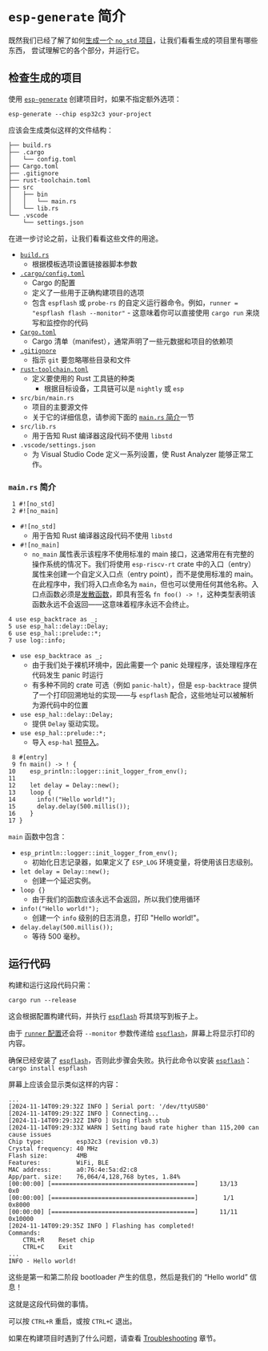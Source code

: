 # `esp-generate` 简介

既然我们已经了解了如何[生成一个 `no_std` 项目][generate-no-std]，让我们看看生成的项目里有哪些东西，
尝试理解它的各个部分，并运行它。

[generate-no-std]: ./index.md

## 检查生成的项目

使用 [`esp-generate`][esp-generate] 创建项目时，如果不指定额外选项：
```
esp-generate --chip esp32c3 your-project
```

应该会生成类似这样的文件结构：

```text
├── build.rs
├── .cargo
│   └── config.toml
├── Cargo.toml
├── .gitignore
├── rust-toolchain.toml
├── src
│   ├── bin
│   │   └── main.rs
│   └── lib.rs
└── .vscode
    └── settings.json
```

在进一步讨论之前，让我们看看这些文件的用途。
- [`build.rs`][build.rs]
    - 根据模板选项设置链接器脚本参数
- [`.cargo/config.toml`][config-toml]
    - Cargo 的配置
    - 定义了一些用于正确构建项目的选项
    - 包含 `espflash` 或 `probe-rs` 的自定义运行器命令。例如，`runner = "espflash flash --monitor"` - 这意味着你可以直接使用 `cargo run` 来烧写和监控你的代码
- [`Cargo.toml`][cargo-toml]
    - Cargo 清单（manifest），通常声明了一些元数据和项目的依赖项
- [`.gitignore`][gitignore]
    - 指示 `git` 要忽略哪些目录和文件
- [`rust-toolchain.toml`][rust-toolchain-toml]
    - 定义要使用的 Rust 工具链的种类
      - 根据目标设备，工具链可以是 `nightly` 或 `esp`
- `src/bin/main.rs`
    - 项目的主要源文件
    - 关于它的详细信息，请参阅下面的 [`main.rs` 简介][main-rs]一节
- `src/lib.rs`
    - 用于告知 Rust 编译器这段代码不使用 `libstd`
- `.vscode/settings.json`
    - 为 Visual Studio Code 定义一系列设置，使 Rust Analyzer 能够正常工作。

[esp-generate]: https://github.com/esp-rs/esp-generate
[build.rs]: https://doc.rust-lang.org/cargo/reference/build-scripts.html
[main-rs]: #mainrs-简介
[cargo-toml]: https://doc.rust-lang.org/cargo/reference/manifest.html
[gitignore]: https://git-scm.com/docs/gitignore
[config-toml]: https://doc.rust-lang.org/cargo/reference/config.html
[rust-toolchain-toml]: https://rust-lang.github.io/rustup/overrides.html#the-toolchain-file

### `main.rs` 简介

```rust,ignore
 1 #![no_std]
 2 #![no_main]
```

- `#![no_std]`
  - 用于告知 Rust 编译器这段代码不使用 `libstd`
- `#![no_main]`
  - `no_main` 属性表示该程序不使用标准的 main 接口，这通常用在有完整的操作系统的情况下。我们将使用 `esp-riscv-rt` crate 中的入口（entry）属性来创建一个自定义入口点（entry point），而不是使用标准的 main。在此程序中，我们将入口点命名为 `main`，但也可以使用任何其他名称。入口点函数必须是[发散函数][diverging-function]，即具有签名 `fn foo() -> !`，这种类型表明该函数永远不会返回——这意味着程序永远不会终止。

```rust,ignore
4 use esp_backtrace as _;
5 use esp_hal::delay::Delay;
6 use esp_hal::prelude::*;
7 use log::info;
```
- `use esp_backtrace as _;`
  - 由于我们处于裸机环境中，因此需要一个 panic 处理程序，该处理程序在代码发生 panic 时运行
  - 有多种不同的 crate 可选（例如 `panic-halt`），但是 `esp-backtrace` 提供了一个打印回溯地址的实现——与 `espflash` 配合，这些地址可以被解析为源代码中的位置
- `use esp_hal::delay::Delay;`
  - 提供 `Delay` 驱动实现。
- `use esp_hal::prelude::*;`
  - 导入 `esp-hal` [预导入][prelude]。

```rust,ignore
 8 #[entry]
 9 fn main() -> ! {
10    esp_println::logger::init_logger_from_env();
11
12    let delay = Delay::new();
13    loop {
14      info!("Hello world!");
15      delay.delay(500.millis());
16    }
17 }
```

`main` 函数中包含：
- `esp_println::logger::init_logger_from_env();`
  - 初始化日志记录器，如果定义了 `ESP_LOG` 环境变量，将使用该日志级别。
- `let delay = Delay::new();`
  - 创建一个延迟实例。
- `loop {}`
  - 由于我们的函数应该永远不会返回，所以我们使用循环
- `info!("Hello world!");`
  - 创建一个 `info` 级别的日志消息，打印 "Hello world!"。
- `delay.delay(500.millis());`
  - 等待 500 毫秒。

[diverging-function]: https://doc.rust-lang.org/beta/rust-by-example/fn/diverging.html

## 运行代码

构建和运行这段代码只需：

```shell
cargo run --release
```

这会根据配置构建代码，并执行 [`espflash`][espflash] 将其烧写到板子上。

由于 [`runner` 配置][runner-config]还会将 `--monitor` 参数传递给 [`espflash`][espflash]，屏幕上将显示打印的内容。

确保已经安装了 [`espflash`][espflash]，否则此步骤会失败。执行此命令以安装 [`espflash`][espflash]：
`cargo install espflash`

屏幕上应该会显示类似这样的内容：

```text
...
[2024-11-14T09:29:32Z INFO ] Serial port: '/dev/ttyUSB0'
[2024-11-14T09:29:32Z INFO ] Connecting...
[2024-11-14T09:29:32Z INFO ] Using flash stub
[2024-11-14T09:29:33Z WARN ] Setting baud rate higher than 115,200 can cause issues
Chip type:         esp32c3 (revision v0.3)
Crystal frequency: 40 MHz
Flash size:        4MB
Features:          WiFi, BLE
MAC address:       a0:76:4e:5a:d2:c8
App/part. size:    76,064/4,128,768 bytes, 1.84%
[00:00:00] [========================================]      13/13      0x0
[00:00:00] [========================================]       1/1       0x8000
[00:00:00] [========================================]      11/11      0x10000
[2024-11-14T09:29:35Z INFO ] Flashing has completed!
Commands:
    CTRL+R    Reset chip
    CTRL+C    Exit
...
INFO - Hello world!
```

这些是第一和第二阶段 bootloader 产生的信息，然后是我们的 “Hello world” 信息！

这就是这段代码做的事情。

可以按 `CTRL+R` 重启，或按 `CTRL+C` 退出。

如果在构建项目时遇到了什么问题，请查看 [Troubleshooting][troubleshooting] 章节。


[prelude]: https://doc.rust-lang.org/reference/names/preludes.html
[espflash]: https://github.com/esp-rs/espflash/tree/main/espflash
[runner-config]: https://doc.rust-lang.org/cargo/reference/config.html#targettriplerunner
[troubleshooting]: ../../troubleshooting/index.md
